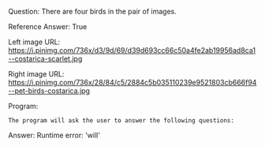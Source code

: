 Question: There are four birds in the pair of images.

Reference Answer: True

Left image URL: https://i.pinimg.com/736x/d3/9d/69/d39d693cc66c50a4fe2ab19956ad8ca1--costarica-scarlet.jpg

Right image URL: https://i.pinimg.com/736x/28/84/c5/2884c5b035110239e9521803cb666f94--pet-birds-costarica.jpg

Program:

```
The program will ask the user to answer the following questions:
```
Answer: Runtime error: 'will'

